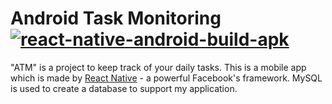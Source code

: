 # Android Task Monitoring [![react-native-android-build-apk](https://github.com/vietanhvo/Android_Task_Monitoring/actions/workflows/main.yml/badge.svg)](https://github.com/vietanhvo/Android_Task_Monitoring/actions/workflows/main.yml)

"ATM" is a project to keep track of your daily tasks. This is a mobile app which is made by [React Native](https://reactnative.dev/) - a powerful Facebook's framework. MySQL is used to create a database to support my application. 
